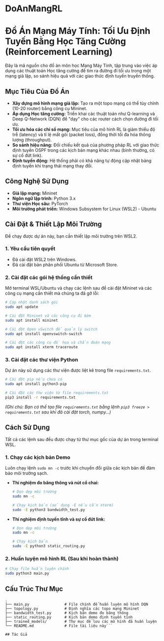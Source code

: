# DoAnMangRL
# Đồ Án Mạng Máy Tính: Tối Ưu Định Tuyến Bằng Học Tăng Cường (Reinforcement Learning)

Đây là mã nguồn cho đồ án môn học Mạng Máy Tính, tập trung vào việc áp dụng các thuật toán Học tăng cường để tìm ra đường đi tối ưu trong một mạng giả lập, so sánh hiệu quả với các giao thức định tuyến truyền thống.

## Mục Tiêu Của Đồ Án

*   **Xây dựng mô hình mạng giả lập:** Tạo ra một topo mạng có thể tùy chỉnh (10-20 router) bằng công cụ Mininet.
*   **Áp dụng Học tăng cường:** Triển khai các thuật toán như Q-learning và Deep Q-Network (DQN) để "dạy" cho các router cách chọn đường đi tối ưu.
*   **Tối ưu hóa các chỉ số mạng:** Mục tiêu của mô hình RL là giảm thiểu độ trễ (latency) và tỉ lệ mất gói (packet loss), đồng thời tối đa hóa thông lượng (throughput).
*   **So sánh hiệu năng:** Đối chiếu kết quả của phương pháp RL với giao thức định tuyến OSPF trong các kịch bản mạng khác nhau (bình thường, có sự cố đứt link).
*   **Định tuyến động:** Hệ thống phải có khả năng tự động cập nhật bảng định tuyến khi trạng thái mạng thay đổi.

## Công Nghệ Sử Dụng

*   **Giả lập mạng:** Mininet
*   **Ngôn ngữ lập trình:** Python 3.x
*   **Thư viện Học sâu:** PyTorch
*   **Môi trường phát triển:** Windows Subsystem for Linux (WSL2) - Ubuntu

## Cài Đặt & Thiết Lập Môi Trường

Để chạy được dự án này, bạn cần thiết lập môi trường trên WSL2.

### 1. Yêu cầu tiên quyết

*   Đã cài đặt WSL2 trên Windows.
*   Đã cài đặt bản phân phối Ubuntu từ Microsoft Store.

### 2. Cài đặt các gói hệ thống cần thiết

Mở terminal WSL/Ubuntu và chạy các lệnh sau để cài đặt Mininet và các công cụ mạng cần thiết mà chúng ta đã gỡ lỗi:

```bash
# Cập nhật danh sách gói
sudo apt update

# Cài đặt Mininet và các công cụ đi kèm
sudo apt install mininet

# Cài đặt Open vSwitch để quản lý switch
sudo apt install openvswitch-switch

# Cài đặt các công cụ đồ họa và chẩn đoán mạng
sudo apt install xterm traceroute
```

### 3. Cài đặt các thư viện Python

Dự án này sử dụng các thư viện được liệt kê trong file `requirements.txt`.

```bash
# Cài đặt pip nếu chưa có
sudo apt install python3-pip

# Cài đặt các thư viện từ file requirements.txt
pip3 install -r requirements.txt
```
*(Ghi chú: Bạn có thể tạo file `requirements.txt` bằng lệnh `pip3 freeze > requirements.txt` sau khi đã cài đặt torch, numpy...)*

## Cách Sử Dụng

Tất cả các lệnh sau đều được chạy từ thư mục gốc của dự án trong terminal WSL.

### 1. Chạy các kịch bản Demo

Luôn chạy lệnh `sudo mn -c` trước khi chuyển đổi giữa các kịch bản để đảm bảo môi trường sạch.

*   **Thí nghiệm đo băng thông và nút cổ chai:**
    ```bash
    # Dọn dẹp môi trường
    sudo mn -c
    
    # Chạy kịch bản (sử dụng -E nếu cần xterm)
    sudo -E python3 bandwidth_test.py
    ```

*   **Thí nghiệm định tuyến tĩnh và sự cố đứt link:**
    ```bash
    # Dọn dẹp môi trường
    sudo mn -c
    
    # Chạy kịch bản
    sudo -E python3 static_routing.py
    ```

### 2. Huấn luyện mô hình RL (Sau khi hoàn thành)

```bash
# Chạy file huấn luyện chính
sudo python3 main.py
```

## Cấu Trúc Thư Mục

```
.
├── main.py                # File chính để huấn luyện mô hình DQN
├── topology.py            # Định nghĩa các topo mạng Mininet
├── bandwidth_test.py      # Kịch bản demo đo băng thông
├── static_routing.py      # Kịch bản demo định tuyến tĩnh
├── trained_models/        # Thư mục để lưu các mô hình đã huấn luyện
└── README.md              # File tài liệu này```

## Tác Giả

